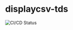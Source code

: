 # displaycsv-tds
![CI/CD Status](https://github.com/profcharlao/repo/actions/workflows/cicd.yml/badge.svg)

